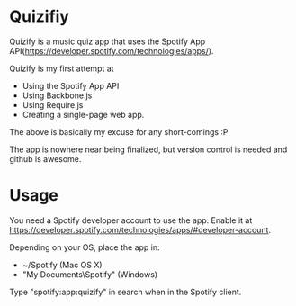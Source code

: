 Quizifiy
=======
Quizify is a music quiz app that uses the Spotify App API(https://developer.spotify.com/technologies/apps/).

Quizify is my first attempt at 

* Using the Spotify App API
* Using Backbone.js
* Using Require.js
* Creating a single-page web app.

The above is basically my excuse for any short-comings :P

The app is nowhere near being finalized, but version control is needed and github is awesome.

# Usage

You need a Spotify developer account to use the app. Enable it at https://developer.spotify.com/technologies/apps/#developer-account.

Depending on your OS, place the app in:

* ~/Spotify (Mac OS X)
* "My Documents\Spotify" (Windows)

Type "spotify:app:quizify" in search when in the Spotify client.